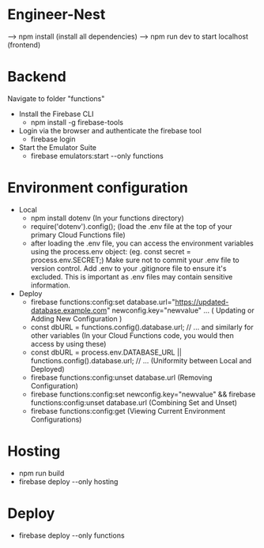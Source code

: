 # Engineer-Nest
  --> npm install (install all dependencies)
  --> npm run dev to start localhost (frontend)
# Backend
Navigate to folder "functions"
+ Install the Firebase CLI
  - npm install -g firebase-tools
+ Login via the browser and authenticate the firebase tool
  - firebase login
+ Start the Emulator Suite
  - firebase emulators:start --only functions
# Environment configuration
+ Local
  - npm install dotenv (In your functions directory)
  - require('dotenv').config(); (load the .env file at the top of your primary Cloud Functions file)
  - after loading the .env file, you can access the environment variables using the process.env object:
  (eg. const secret = process.env.SECRET;)
Make sure not to commit your .env file to version control. Add .env to your .gitignore file to ensure it's excluded. This is important as .env files may contain sensitive information.
+ Deploy
  - firebase functions:config:set database.url="https://updated-database.example.com" newconfig.key="newvalue" ... ( Updating or Adding New Configuration )
  - const dbURL = functions.config().database.url; // ... and similarly for other variables (In your Cloud Functions code, you would then access by using these)
  - const dbURL = process.env.DATABASE_URL || functions.config().database.url; // ...  (Uniformity between Local and Deployed)
  - firebase functions:config:unset database.url (Removing Configuration)
  - firebase functions:config:set newconfig.key="newvalue" && firebase functions:config:unset database.url (Combining Set and Unset)
  - firebase functions:config:get (Viewing Current Environment Configurations)
# Hosting
+ npm run build
+ firebase deploy --only hosting
# Deploy
+ firebase deploy --only functions
